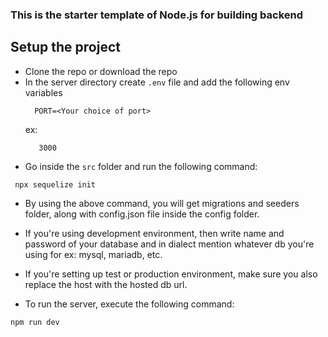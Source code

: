 ### This is the starter template of Node.js for building backend


## Setup the project

- Clone the repo or download the repo
- In the server directory create `.env` file and add the following env variables
  ```
    PORT=<Your choice of port>
  ```
  ex:
  ```
     3000
  ``` 
- Go inside the `src` folder and run the following command:
``` 
 npx sequelize init
```  
- By using the above command, you will get migrations and seeders folder, along with config.json file inside the config folder.
- If you're using development environment, then write name and password of your database and in dialect mention whatever db you're using for ex: mysql, mariadb, etc.
- If you're setting up test or production environment, make sure you also replace the host with the hosted db url.

- To run the server, execute the following command:

```
npm run dev
```  


